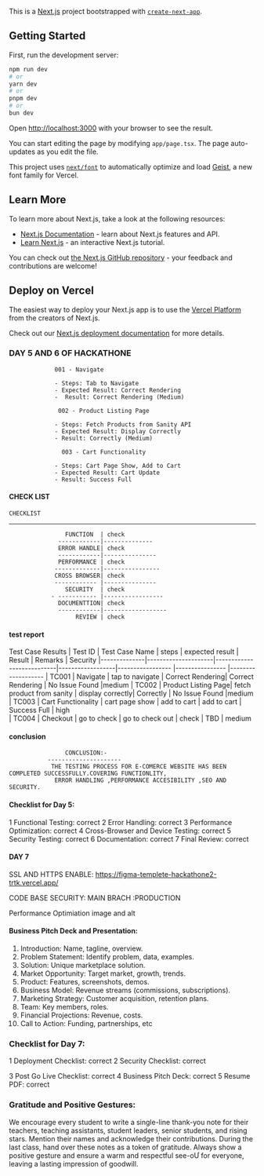 This is a [Next.js](https://nextjs.org) project bootstrapped with [`create-next-app`](https://nextjs.org/docs/app/api-reference/cli/create-next-app).

## Getting Started

First, run the development server:

```bash
npm run dev
# or
yarn dev
# or
pnpm dev
# or
bun dev
```

Open [http://localhost:3000](http://localhost:3000) with your browser to see the result.

You can start editing the page by modifying `app/page.tsx`. The page auto-updates as you edit the file.

This project uses [`next/font`](https://nextjs.org/docs/app/building-your-application/optimizing/fonts) to automatically optimize and load [Geist](https://vercel.com/font), a new font family for Vercel.

## Learn More

To learn more about Next.js, take a look at the following resources:

- [Next.js Documentation](https://nextjs.org/docs) - learn about Next.js features and API.
- [Learn Next.js](https://nextjs.org/learn) - an interactive Next.js tutorial.

You can check out [the Next.js GitHub repository](https://github.com/vercel/next.js) - your feedback and contributions are welcome!

## Deploy on Vercel

The easiest way to deploy your Next.js app is to use the [Vercel Platform](https://vercel.com/new?utm_medium=default-template&filter=next.js&utm_source=create-next-app&utm_campaign=create-next-app-readme) from the creators of Next.js.

Check out our [Next.js deployment documentation](https://nextjs.org/docs/app/building-your-application/deploying) for more details.

 ### DAY 5 AND 6 OF HACKATHONE
                 001 - Navigate

                 - Steps: Tab to Navigate
                 - Expected Result: Correct Rendering         
                 -  Result: Correct Rendering (Medium)

                  002 - Product Listing Page

                 - Steps: Fetch Products from Sanity API
                 - Expected Result: Display Correctly
                 - Result: Correctly (Medium)

                   003 - Cart Functionality

                 - Steps: Cart Page Show, Add to Cart
                 - Expected Result: Cart Update
                 - Result: Success Full


#### CHECK LIST
    CHECKLIST 
------------------------------------------
                    FUNCTION  | check
                  ------------|--------------
                  ERROR HANDLE| check
                  ------------|---------------  
                  PERFORMANCE | check
                 -------------|----------------
                 CROSS BROWSER| check
                 ------------ |---------------
                    SECURITY  | check
                - ----------- |-----------------
                  DOCUMENTTION| check
                  ------------|------------------
                       REVIEW | check

#### test report

Test Case Results
| Test ID      | Test Case Name      |  steps                    |  expected result | Result            | Remarks          | Security 
|--------------|---------------------|---------------------------|------------------|-----------------  |----------------  |-------------------
| TC001        | Navigate            | tap to navigate           | Correct Rendering| Correct Rendering | No Issue Found   |medium
| TC002        | Product Listing Page| fetch product from sanity | display correctly|  Correctly        | No Issue Found   |medium
| TC003        | Cart Functionality  |  cart page show           |  add to cart     |  add to cart      | Success Full     | high      
| TC004        | Checkout            |  go to check              |  go to check out |  check            | TBD              | medium    


#### conclusion
                       
                    CONCLUSION:-
               ---------------------
                THE TESTING PROCESS FOR E-COMERCE WEBSITE HAS BEEN COMPLETED SUCCESSFULLY.COVERING FUNCTIONLITY,
                 ERROR HANDLING ,PERFORMANCE ACCESIBILITY ,SEO AND SECURITY.


 #### Checklist for Day 5: 
1 Functional Testing: 
correct
2 Error Handling: 
correct
3 Performance Optimization: 
correct
4 Cross-Browser and Device Testing: 
correct
5 Security Testing: 
correct
6 Documentation: 
correct
7 Final Review: 
correct
  #### DAY 7
SSL AND HTTPS ENABLE:
https://figma-templete-hackathone2-trtk.vercel.app/

CODE BASE SECURITY:
MAIN BRACH :PRODUCTION

Performance Optimiation
image and alt

#### Business Pitch Deck and Presentation:

1. Introduction: Name, tagline, overview.
2. Problem Statement: Identify problem, data, examples.
3. Solution: Unique marketplace solution.
4. Market Opportunity: Target market, growth, trends.
5. Product: Features, screenshots, demos.
6. Business Model: Revenue streams (commissions, subscriptions).
7. Marketing Strategy: Customer acquisition, retention plans.
8. Team: Key members, roles.
9. Financial Projections: Revenue, costs.
10. Call to Action: Funding, partnerships, etc



 ### Checklist for Day 7: 
1 Deployment Checklist: 
correct
2 Security Checklist: 
correct

3 Post Go Live Checklist: 
correct
4 Business Pitch Deck: 
correct
5 Resume PDF: 
correct

### Gratitude and Positive Gestures: 
We encourage every student to write a single-line thank-you note 
for their teachers, teaching assistants, student leaders, senior 
students, and rising stars. Mention their names and acknowledge 
their contributions. During the last class, hand over these notes 
as a token of gratitude. Always show a positive gesture and ensure 
a warm and respectful see-oƯ for everyone, leaving a lasting 
impression of goodwill.
  
